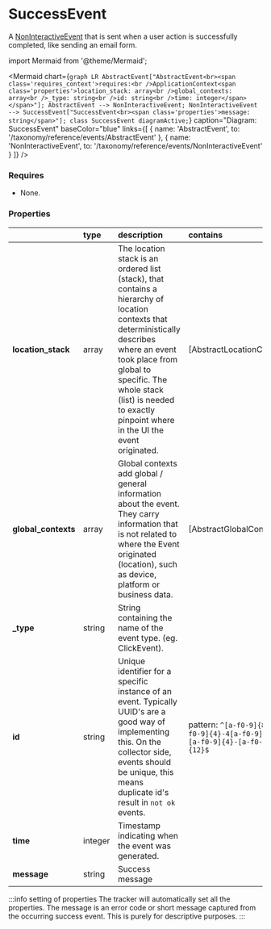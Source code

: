 # SuccessEvent

A [NonInteractiveEvent](/taxonomy/reference/events/NonInteractiveEvent.md) that is sent when a user action is successfully completed, like sending an email form.

import Mermaid from '@theme/Mermaid';

<Mermaid chart={`
	graph LR
        AbstractEvent["AbstractEvent<br><span class='requires_context'>requires:<br />ApplicationContext<span class='properties'>location_stack: array<br />global_contexts: array<br />_type: string<br />id: string<br />time: integer</span></span>"];
        AbstractEvent --> NonInteractiveEvent;
        NonInteractiveEvent --> SuccessEvent["SuccessEvent<br><span class='properties'>message: string</span>"];
    class SuccessEvent diagramActive;
`} 
  caption="Diagram: SuccessEvent" 
  baseColor="blue" 
  links={[
    { name: 'AbstractEvent', to: '/taxonomy/reference/events/AbstractEvent' },
    { name: 'NonInteractiveEvent', to: '/taxonomy/reference/events/NonInteractiveEvent' }
  ]}
/>

### Requires
- None.

### Properties
|                | type        | description    | contains
| :--            | :--         | :--           | :--           
| **location_stack**    | array      | The location stack is an ordered list (stack), that contains a hierarchy of location contexts that deterministically describes where an event took place from global to specific. The whole stack (list) is needed to exactly pinpoint where in the UI the event originated.   | [AbstractLocationContext]
| **global_contexts**    | array      | Global contexts add global / general information about the event. They carry information that is not related to where the Event originated (location), such as device, platform or business data.   | [AbstractGlobalContext]
| **_type**      | string      | String containing the name of the event type. (eg. ClickEvent).    |   
| **id**      | string      | Unique identifier for a specific instance of an event. Typically UUID's are a good way of implementing this. On the collector side, events should be unique, this means duplicate id's result in `not ok` events.    | pattern: `^[a-f0-9]{8}-[a-f0-9]{4}-4[a-f0-9]{3}-[a-f0-9]{4}-[a-f0-9]{12}$`    | 
| **time**      | integer      | Timestamp indicating when the event was generated.    |  
| **message**      | string      | Success message    |  

:::info setting of properties
The tracker will automatically set all the properties. The message is an error code or short message captured from the occurring success event. This is purely for descriptive purposes.
:::